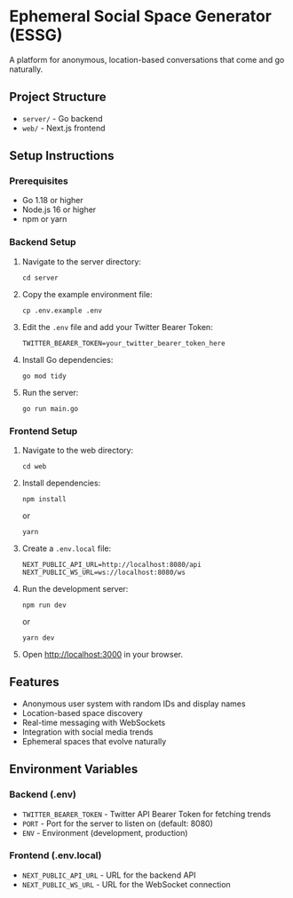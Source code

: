 # Ephemeral Social Space Generator (ESSG)

A platform for anonymous, location-based conversations that come and go naturally.

## Project Structure

- `server/` - Go backend
- `web/` - Next.js frontend

## Setup Instructions

### Prerequisites

- Go 1.18 or higher
- Node.js 16 or higher
- npm or yarn

### Backend Setup

1. Navigate to the server directory:
   ```
   cd server
   ```

2. Copy the example environment file:
   ```
   cp .env.example .env
   ```

3. Edit the `.env` file and add your Twitter Bearer Token:
   ```
   TWITTER_BEARER_TOKEN=your_twitter_bearer_token_here
   ```

4. Install Go dependencies:
   ```
   go mod tidy
   ```

5. Run the server:
   ```
   go run main.go
   ```

### Frontend Setup

1. Navigate to the web directory:
   ```
   cd web
   ```

2. Install dependencies:
   ```
   npm install
   ```
   or
   ```
   yarn
   ```

3. Create a `.env.local` file:
   ```
   NEXT_PUBLIC_API_URL=http://localhost:8080/api
   NEXT_PUBLIC_WS_URL=ws://localhost:8080/ws
   ```

4. Run the development server:
   ```
   npm run dev
   ```
   or
   ```
   yarn dev
   ```

5. Open [http://localhost:3000](http://localhost:3000) in your browser.

## Features

- Anonymous user system with random IDs and display names
- Location-based space discovery
- Real-time messaging with WebSockets
- Integration with social media trends
- Ephemeral spaces that evolve naturally

## Environment Variables

### Backend (.env)

- `TWITTER_BEARER_TOKEN` - Twitter API Bearer Token for fetching trends
- `PORT` - Port for the server to listen on (default: 8080)
- `ENV` - Environment (development, production)

### Frontend (.env.local)

- `NEXT_PUBLIC_API_URL` - URL for the backend API
- `NEXT_PUBLIC_WS_URL` - URL for the WebSocket connection
